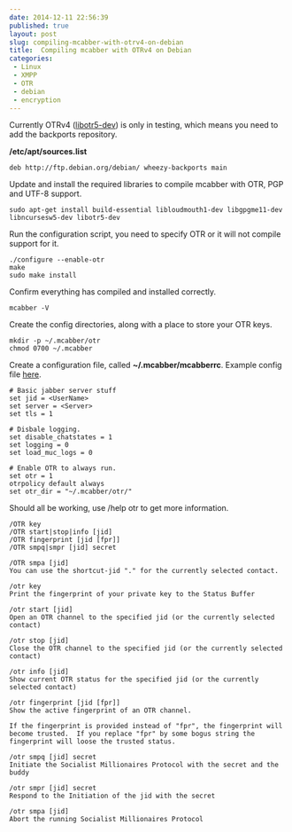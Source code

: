 ```yaml
---
date: 2014-12-11 22:56:39
published: true
layout: post
slug: compiling-mcabber-with-otrv4-on-debian
title:  Compiling mcabber with OTRv4 on Debian
categories:
 - Linux
 - XMPP
 - OTR
 - debian
 - encryption
---
```


Currently OTRv4 ([libotr5-dev](https://packages.debian.org/wheezy-backports/libotr5-dev)) is only in testing, which means you need to add the backports repository.

__/etc/apt/sources.list__

	deb http://ftp.debian.org/debian/ wheezy-backports main 

Update and install the required libraries to compile mcabber with OTR, PGP and UTF-8 support.

	sudo apt-get install build-essential libloudmouth1-dev libgpgme11-dev libncursesw5-dev libotr5-dev

Run the configuration script, you need to specify OTR or it will not compile support for it.

	./configure --enable-otr
	make
	sudo make install

Confirm everything has compiled and installed correctly.

	mcabber -V

Create the config directories, along with a place to store your OTR keys.

	mkdir -p ~/.mcabber/otr
	chmod 0700 ~/.mcabber

Create a configuration file, called __~/.mcabber/mcabberrc__. Example config file [here](http://mcabber.com/files/mcabberrc.example).

````
# Basic jabber server stuff
set jid = <UserName>
set server = <Server>
set tls = 1

# Disbale logging.
set disable_chatstates = 1
set logging = 0
set load_muc_logs = 0

# Enable OTR to always run.
set otr = 1
otrpolicy default always
set otr_dir = "~/.mcabber/otr/"
````

Should all be working, use /help otr to get more information.

````
/OTR key
/OTR start|stop|info [jid]
/OTR fingerprint [jid [fpr]]
/OTR smpq|smpr [jid] secret

/OTR smpa [jid]
You can use the shortcut-jid "." for the currently selected contact.

/otr key
Print the fingerprint of your private key to the Status Buffer

/otr start [jid]
Open an OTR channel to the specified jid (or the currently selected contact)

/otr stop [jid]
Close the OTR channel to the specified jid (or the currently selected contact)

/otr info [jid]
Show current OTR status for the specified jid (or the currently selected contact)

/otr fingerprint [jid [fpr]]
Show the active fingerprint of an OTR channel.

If the fingerprint is provided instead of "fpr", the fingerprint will become trusted.  If you replace "fpr" by some bogus string the fingerprint will loose the trusted status.

/otr smpq [jid] secret
Initiate the Socialist Millionaires Protocol with the secret and the buddy

/otr smpr [jid] secret
Respond to the Initiation of the jid with the secret

/otr smpa [jid]
Abort the running Socialist Millionaires Protocol
````
